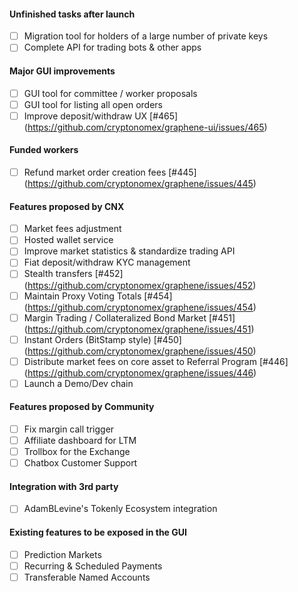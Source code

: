 #### Unfinished tasks after launch
- [ ] Migration tool for holders of a large number of private keys
- [ ] Complete API for trading bots & other apps

#### Major GUI improvements
- [ ] GUI tool for committee / worker proposals
- [ ] GUI tool for listing all open orders
- [ ] Improve deposit/withdraw UX [#465] (https://github.com/cryptonomex/graphene-ui/issues/465)

#### Funded workers
- [ ] Refund market order creation fees [#445] (https://github.com/cryptonomex/graphene/issues/445)

#### Features proposed by CNX
- [ ] Market fees adjustment
- [ ] Hosted wallet service
- [ ] Improve market statistics & standardize trading API
- [ ] Fiat deposit/withdraw KYC management
- [ ] Stealth transfers [#452] (https://github.com/cryptonomex/graphene/issues/452)
- [ ] Maintain Proxy Voting Totals [#454] (https://github.com/cryptonomex/graphene/issues/454)
- [ ] Margin Trading / Collateralized Bond Market [#451] (https://github.com/cryptonomex/graphene/issues/451)
- [ ] Instant Orders (BitStamp style) [#450] (https://github.com/cryptonomex/graphene/issues/450)
- [ ] Distribute market fees on core asset to Referral Program [#446] (https://github.com/cryptonomex/graphene/issues/446)
- [ ] Launch a Demo/Dev chain

#### Features proposed by Community
- [ ] Fix margin call trigger
- [ ] Affiliate dashboard for LTM
- [ ] Trollbox for the Exchange
- [ ] Chatbox Customer Support

#### Integration with 3rd party
- [ ] AdamBLevine's Tokenly Ecosystem integration

#### Existing features to be exposed in the GUI
- [ ] Prediction Markets
- [ ] Recurring & Scheduled Payments
- [ ] Transferable Named Accounts
